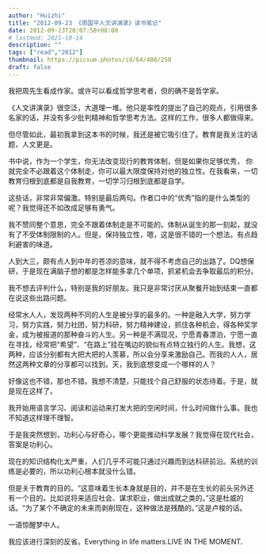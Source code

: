 ```yaml
---
author: "Huizhi"
title: "2012-09-23 《周国平人文讲演录》读书笔记"
date: 2012-09-23T20:07:58+08:00
# lastmod: 2021-10-14
description: ""
tags: ["read","2012"]
thumbnail: https://picsum.photos/id/64/400/250
draft: false
---
```




我把周先生看成作家。或许可以看成哲学思考者，但的确不是哲学家。

《人文讲演录》很空泛，大道理一堆。他只是率性的提出了自己的观点，引用很多名家的话，并没有多少批判精神和哲学思考方法。这样的工作，很多人都做得来。

但尽管如此，最初我拿到这本书的时候，我还是被它吸引住了。教育是我关注的话题，人文更是。

书中说，作为一个学生，你无法改变现行的教育体制，但是如果你足够优秀， 你就完全不必跟着这个体制走，你可以最大限度保持对他的独立性。在我看来，一切教育归根到底都是自我教育，一切学习归根到底都是自学。

这些话，非常非常偏激。特别是最后两句。作者口中的“优秀”指的是什么类型的呢？我觉得还不如改成足够有勇气。

我不赞同整个意思，完全不跟着体制走是不可能的。体制从诞生的那一刻起，就没有了不受体制限制的人。但是，保持独立性，嗯，这是很不错的一个想法。有点趋利避害的味道。

人到大三，颇有点人到中年的苍凉的意味，就不得不考虑自己的出路了。DQ想保研，于是现在满脑子想的都是怎样能多拿几个单项，抓紧机会去争取最后的积分。

我不想去评判什么，特别是我的好朋友。我只是非常讨厌从聚餐开始到结束一直都在说这些出路问题。

经常水人人，发现两种不同的人生是被分享的最多的。一种是融入大学，努力学习，努力实践，努力社团，努力科研，努力精神建设，抓住各种机会，得各种奖学金，成为被报道的那种奋斗的人生。另一种是不满现况，宁愿青春漂泊，宁愿一直在寻找，经常把“希望”、“在路上”挂在嘴边的貌似有点特立独行的人生。我想，这两种，应该分别都有大把大把的人羡慕，所以会分享来激励自己。而我的人人，居然这两种文章的分享都可以找到。天，我到底想变成一个哪样的人？

好像这也不错，那也不错。我想不清楚，只能找个自己舒服的状态待着。于是，就是现在这样了。

我开始用语言学习、阅读和运动来打发大把的空闲时间，什么时间做什么事。我也不知道这样理不理智。

于是我突然想到，功利心与好奇心，哪个更能推动科学发展？我觉得在现代社会，答案是功利心。

现在的知识结构化太严重，人们几乎不可能只通过兴趣而到达科研前沿。系统的训练是必要的，所以功利心根本就没什么错。

但是关于教育的目的。“这意味着生长本身就是目的，并不是在生长的前头另外还有一个目的。比如说将来适应社会、谋求职业，做出成就之类的。”这是杜威的话。“为了某个不确定的未来而剥削现在，这种做法是残酷的。”这是卢梭的话。

一语惊醒梦中人。

我应该进行深刻的反省。Everything in life matters.LIVE IN THE MOMENT.

